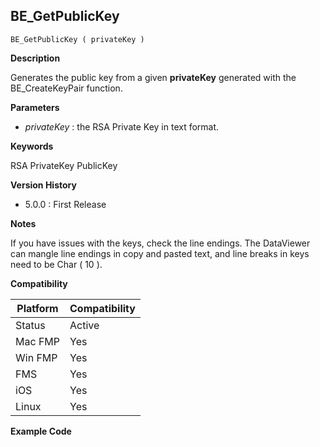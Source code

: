 ## BE_GetPublicKey

    BE_GetPublicKey ( privateKey )

**Description**  

Generates the public key from a given **privateKey** generated with the BE_CreateKeyPair function.

**Parameters**

* *privateKey* : the RSA Private Key in text format.

**Keywords**  

RSA PrivateKey PublicKey

**Version History**

* 5.0.0 : First Release

**Notes**

If you have issues with the keys, check the line endings.  The DataViewer can mangle line endings in copy and pasted text, and line breaks in keys need to be Char ( 10 ).

**Compatibility** 

| Platform | Compatibility |
|-----------|-----------|
| Status | Active |  
| Mac FMP | Yes  |  
| Win FMP | Yes  |  
| FMS | Yes  |  
| iOS | Yes  |  
| Linux | Yes  |  

**Example Code**
